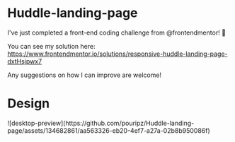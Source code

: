 # Huddle-landing-page

I've just completed a front-end coding challenge from @frontendmentor! 🎉

You can see my solution here: https://www.frontendmentor.io/solutions/responsive-huddle-landing-page-dxtHsjpwx7

Any suggestions on how I can improve are welcome!

<h1>Design </h1>
![desktop-preview](https://github.com/pouripz/Huddle-landing-page/assets/134682861/aa563326-eb20-4ef7-a27a-02b8b950086f)
